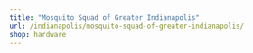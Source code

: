 ```yaml
---
title: "Mosquito Squad of Greater Indianapolis"
url: /indianapolis/mosquito-squad-of-greater-indianapolis/
shop: hardware
---
```

